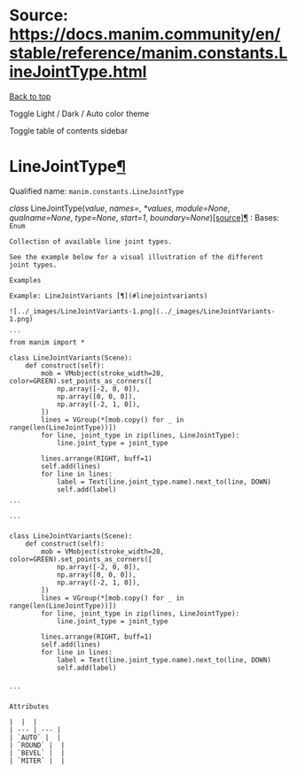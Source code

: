 # Source: https://docs.manim.community/en/stable/reference/manim.constants.LineJointType.html

[Back to top](#)

Toggle Light / Dark / Auto color theme

Toggle table of contents sidebar

LineJointType[¶](#linejointtype "Link to this heading")
=======================================================

Qualified name: `manim.constants.LineJointType`

*class* LineJointType(*value*, *names=<not given>*, *\*values*, *module=None*, *qualname=None*, *type=None*, *start=1*, *boundary=None*)[[source]](../_modules/manim/constants.html#LineJointType)[¶](#manim.constants.LineJointType "Link to this definition")
:   Bases: `Enum`

    Collection of available line joint types.

    See the example below for a visual illustration of the different
    joint types.

    Examples

    Example: LineJointVariants [¶](#linejointvariants)

    ![../_images/LineJointVariants-1.png](../_images/LineJointVariants-1.png)

    ```
    from manim import *

    class LineJointVariants(Scene):
        def construct(self):
            mob = VMobject(stroke_width=20, color=GREEN).set_points_as_corners([
                np.array([-2, 0, 0]),
                np.array([0, 0, 0]),
                np.array([-2, 1, 0]),
            ])
            lines = VGroup(*[mob.copy() for _ in range(len(LineJointType))])
            for line, joint_type in zip(lines, LineJointType):
                line.joint_type = joint_type

            lines.arrange(RIGHT, buff=1)
            self.add(lines)
            for line in lines:
                label = Text(line.joint_type.name).next_to(line, DOWN)
                self.add(label)

    ```

    ```

    class LineJointVariants(Scene):
        def construct(self):
            mob = VMobject(stroke_width=20, color=GREEN).set_points_as_corners([
                np.array([-2, 0, 0]),
                np.array([0, 0, 0]),
                np.array([-2, 1, 0]),
            ])
            lines = VGroup(*[mob.copy() for _ in range(len(LineJointType))])
            for line, joint_type in zip(lines, LineJointType):
                line.joint_type = joint_type

            lines.arrange(RIGHT, buff=1)
            self.add(lines)
            for line in lines:
                label = Text(line.joint_type.name).next_to(line, DOWN)
                self.add(label)


    ```

    Attributes

    |  |  |
    | --- | --- |
    | `AUTO` |  |
    | `ROUND` |  |
    | `BEVEL` |  |
    | `MITER` |  |